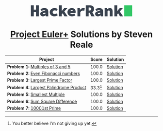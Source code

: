 <!-- Concept and Inspiration by Jerry Balderas ( https://github.com/midnjerry/HackerRank )-->

<p align="center"> <a href = "https://www.hackerrank.com/StevenMReale"><img src = "hackerrank_logo.png"></a> </p>
<h1 align = "center"><a href = "https://www.hackerrank.com/results/projecteuler/StevenMReale">Project Euler+</a> Solutions by Steven Reale</h2>


| Project                                                                                                         | Score  | Solution |
|-----------------------------------------------------------------------------------------------------------------|--------| --- |
| **Problem 1:** [Multiples of 3 and 5](https://www.hackerrank.com/contests/projecteuler/challenges/euler001/)    | 100.0 | [Solution](src/steven/reale/EulerExercise001.java) |
| **Problem 2:** [Even Fibonacci numbers](https://www.hackerrank.com/contests/projecteuler/challenges/euler002//) | 100.0 | [Solution](src/steven/reale/EulerExercise002.java) |
| **Problem 3:** [Largest Prime Factor](https://www.hackerrank.com/contests/projecteuler/challenges/euler003/)    | 100.0 | [Solution](src/steven/reale/EulerExercise003.java) |
| **Problem 4:** [Largest Palindrome Product](https://www.hackerrank.com/contests/projecteuler/challenges/euler004/)    | 33.3[^1] | [Solution](src/steven/reale/EulerExercise004.java) |
| **Problem 5:** [Smallest Multiple](https://www.hackerrank.com/contests/projecteuler/challenges/euler005/)    | 100.0 | [Solution](src/steven/reale/EulerExercise005.java) |
| **Problem 6:** [Sum Square Difference](https://www.hackerrank.com/contests/projecteuler/challenges/euler006/)    | 100.0 | [Solution](src/steven/reale/EulerExercise006.java) |
| **Problem 7:** [10001st Prime](https://www.hackerrank.com/contests/projecteuler/challenges/euler007/)    | 100.0 | [Solution](src/steven/reale/EulerExercise007.java) |

[^1]: You better believe I'm not giving up yet.
